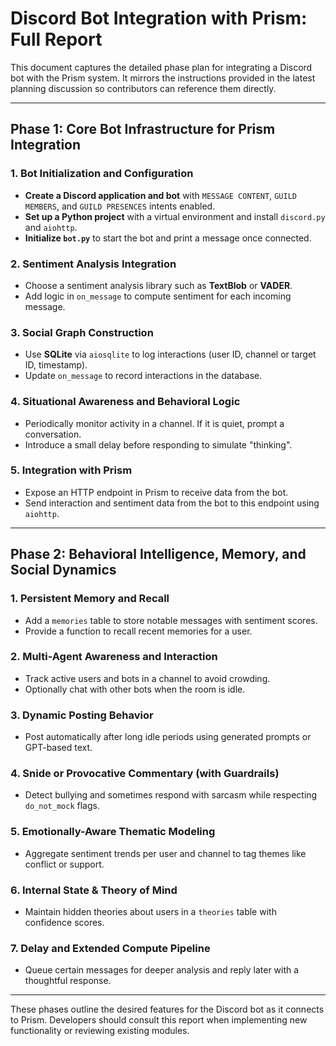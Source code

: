 # Discord Bot Integration with Prism: Full Report

This document captures the detailed phase plan for integrating a Discord bot with the Prism system. It mirrors the instructions provided in the latest planning discussion so contributors can reference them directly.

---

## Phase 1: Core Bot Infrastructure for Prism Integration

### 1. Bot Initialization and Configuration

- **Create a Discord application and bot** with `MESSAGE CONTENT`, `GUILD MEMBERS`, and `GUILD PRESENCES` intents enabled.
- **Set up a Python project** with a virtual environment and install `discord.py` and `aiohttp`.
- **Initialize `bot.py`** to start the bot and print a message once connected.

### 2. Sentiment Analysis Integration

- Choose a sentiment analysis library such as **TextBlob** or **VADER**.
- Add logic in `on_message` to compute sentiment for each incoming message.

### 3. Social Graph Construction

- Use **SQLite** via `aiosqlite` to log interactions (user ID, channel or target ID, timestamp).
- Update `on_message` to record interactions in the database.

### 4. Situational Awareness and Behavioral Logic

- Periodically monitor activity in a channel. If it is quiet, prompt a conversation.
- Introduce a small delay before responding to simulate "thinking".

### 5. Integration with Prism

- Expose an HTTP endpoint in Prism to receive data from the bot.
- Send interaction and sentiment data from the bot to this endpoint using `aiohttp`.

---

## Phase 2: Behavioral Intelligence, Memory, and Social Dynamics

### 1. Persistent Memory and Recall

- Add a `memories` table to store notable messages with sentiment scores.
- Provide a function to recall recent memories for a user.

### 2. Multi-Agent Awareness and Interaction

- Track active users and bots in a channel to avoid crowding.
- Optionally chat with other bots when the room is idle.

### 3. Dynamic Posting Behavior

- Post automatically after long idle periods using generated prompts or GPT-based text.

### 4. Snide or Provocative Commentary (with Guardrails)

- Detect bullying and sometimes respond with sarcasm while respecting `do_not_mock` flags.

### 5. Emotionally-Aware Thematic Modeling

- Aggregate sentiment trends per user and channel to tag themes like conflict or support.

### 6. Internal State & Theory of Mind

- Maintain hidden theories about users in a `theories` table with confidence scores.

### 7. Delay and Extended Compute Pipeline

- Queue certain messages for deeper analysis and reply later with a thoughtful response.

---

These phases outline the desired features for the Discord bot as it connects to Prism. Developers should consult this report when implementing new functionality or reviewing existing modules.

